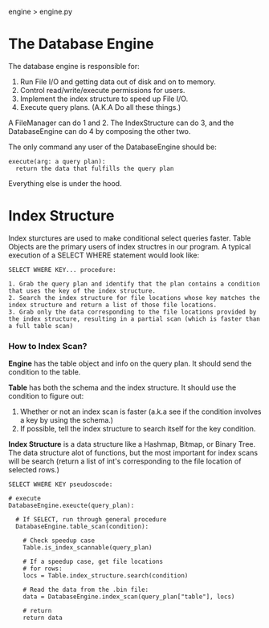 engine > engine.py
# The Database Engine

The database engine is responsible for:
1. Run File I/O and getting data out of disk and on to memory.
2. Control read/write/execute permissions for users.
3. Implement the index structure to speed up File I/O.
4. Execute query plans. (A.K.A Do all these things.)

A FileManager can do 1 and 2. The IndexStructure can do 3, and the DatabaseEngine can do 4 by composing the other two.

The only command any user of the DatabaseEngine should be: 

```
execute(arg: a query plan):
  return the data that fulfills the query plan
```

Everything else is under the hood.

# Index Structure

Index sturctures are used to make conditional select queries faster. Table Objects are the primary users of index structres in our program. A typical execution of a SELECT WHERE statement would look like:

```
SELECT WHERE KEY... procedure:

1. Grab the query plan and identify that the plan contains a condition that uses the key of the index structure.
2. Search the index structure for file locations whose key matches the index structure and return a list of those file locations.
3. Grab only the data corresponding to the file locations provided by the index structure, resulting in a partial scan (which is faster than a full table scan)
```

### How to Index Scan?

**Engine** has the table object and info on the query plan. It should send the condition to the table.

**Table** has both the schema and the index structure. It should use the condition to figure out:
  1. Whether or not an index scan is faster (a.k.a see if the condition involves a key by using the schema.)
  2. If possible, tell the index structure to search itself for the key condition.

**Index Structure** is a data structure like a Hashmap, Bitmap, or Binary Tree. The data structure alot of functions, but the most important for index scans will be search (return a list of int's corresponding to the file location of selected rows.)

```
SELECT WHERE KEY pseudoscode:

# execute
DatabaseEngine.exeucte(query_plan):

  # If SELECT, run through general procedure
  DatabaseEngine.table_scan(condition):

    # Check speedup case
    Table.is_index_scannable(query_plan)

    # If a speedup case, get file locations 
    # for rows:
    locs = Table.index_structure.search(condition)

    # Read the data from the .bin file:
    data = DatabaseEngine.index_scan(query_plan["table"], locs)

    # return 
    return data
    
```